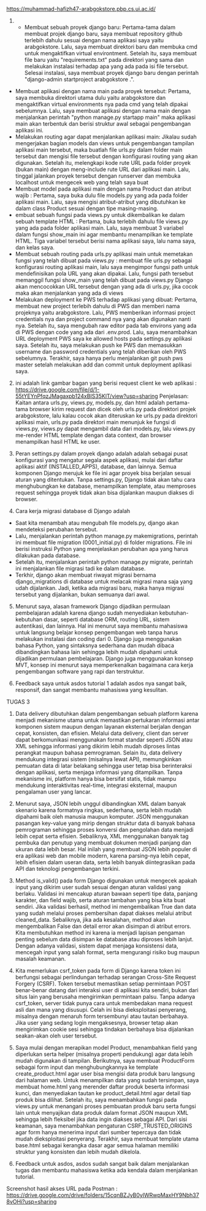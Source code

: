 https://muhammad-hafizh47-arabgokstore.pbp.cs.ui.ac.id/

1. - Membuat sebuah proyek django baru:
Pertama-tama dalam membuat projek django baru, saya membuat repository github terlebih dahulu sesuai dengan nama aplikasi saya yaitu arabgokstore. Lalu, saya membuat direktori baru dan membuka cmd untuk mengaktifkan virtual environtment. Setelah itu, saya membuat file baru yaitu "requirements.txt" pada direktori yang sama dan melakukan instalasi terhadap apa yang ada pada isi file tersebut. Selesai instalasi, saya membuat proyek django baru dengan perintah "django-admin startproject arabgokstore .".
- Membuat aplikasi dengan nama main pada proyek tersebut:
Pertama, saya membuka direktori utama dulu yaitu arabgokstore dan mengaktifkan virtual environments nya pada cmd yang telah dipakai sebelumnya. Lalu, saya membuat aplikasi dengan nama main dengan menjalankan perintah "python manage.py startapp main" maka aplikasi main akan terbentuk dan berisi struktur awal sebagai pengembangan aplikasi ini.
- Melakukan routing agar dapat menjalankan aplikasi main:
Jikalau sudah mengerjakan bagian models dan views untuk pengembangan tampilan aplikasi main tersebut, maka buatlah file urls.py dalam folder main tersebut dan mengisi file tersebut dengan konfigurasi routing yang akan digunakan. Setelah itu, melengkapi kode rute URL pada folder proyek (bukan main) dengan meng-include rute URL dari aplikasi main. Lalu, tinggal jalankan proyek tersebut dengan runserver dan membuka localhost untuk mengecek web yang telah saya buat
- Membuat model pada aplikasi main dengan nama Product dan atribut wajib :
Pertama, saya buka dulu file models.py yang ada pada folder aplikasi main. Lalu, saya mengisi atribut-atribut yang dibutuhkan ke dalam class Product sesuai dengan tipe masing-masing.
- embuat sebuah fungsi pada views.py untuk dikembalikan ke dalam sebuah template HTML :
Pertama, buka terlebih dahulu file views.py yang ada pada folder aplikasi main. Lalu, saya membuat 3 variabel dalam fungsi show_main ini agar membantu menampilkan ke template HTML. Tiga variabel tersebut berisi nama aplikasi saya, lalu nama saya, dan kelas saya.
- Membuat sebuah routing pada urls.py aplikasi main untuk memetakan fungsi yang telah dibuat pada views.py :
membuat file urls.py sebagai konfigurasi routing aplikasi main, lalu saya mengimpor fungsi path untuk mendefinisikan pola URL yang akan dipakai. Lalu, fungsi path tersebut memanggil fungsi show_main yang telah dibuat pada views.py
Django akan mencocokkan URL tersebut dengan yang ada di urls.py, jika cocok maka akan menjalankan yang ada di views
- Melakukan deployment ke PWS terhadap aplikasi yang dibuat:
Pertama, membuat new project terlebih dahulu di PWS dan memberi nama projeknya yaitu arabgokstore. Lalu, PWS memberikan informasi project credentials nya dan project command nya yang akan digunakan nanti nya. Setelah itu, saya mengubah raw editor pada tab environs yang ada di PWS dengan code yang ada dari .env.prod. Lalu, saya menambahkan URL deployment PWS saya ke allowed hosts pada settings.py aplikasi saya. Setelah itu, saya melakukan push ke PWS dan memasukkan username dan password credentials yang telah diberikan oleh PWS sebelumnya. Terakhir, saya hanya perlu menjalankan git push pws master setelah melakukan add dan commit untuk deployment aplikasi saya.

2. ini adalah link gambar bagan yang berisi request client ke web aplikasi : https://drive.google.com/file/d/1-55tYEYnPfqzJMagaxpb124xBIS35KlT/view?usp=sharing
Penjelasan: Kaitan antara urls.py, views.py, models.py, dan html adalah pertama-tama browser kirim request dan dicek oleh urls.py pada direktori projek arabgokstore, lalu kalau cocok akan diteruskan ke urls.py pada direktori aplikasi main, urls.py pada direktori main menunjuk ke fungsi di views.py, views.py dapat mengambil data dari models.py, lalu views.py me-render HTML template dengan data context, dan browser menampilkan hasil HTML ke user.

3. Peran settings.py dalam proyek django adalah adalah sebagai pusat konfigurasi yang mengatur segala aspek aplikasi, mulai dari daftar aplikasi aktif (INSTALLED_APPS), database, dan lainnya. Semua komponen Django merujuk ke file ini agar proyek bisa berjalan sesuai aturan yang ditentukan. Tanpa settings.py, Django tidak akan tahu cara menghubungkan ke database, menampilkan template, atau memproses request sehingga proyek tidak akan bisa dijalankan maupun diakses di browser. 

4. Cara kerja migrasi database di Django adalah
- Saat kita menambah atau mengubah file models.py, django akan mendeteksi perubahan tersebut.
- Lalu, menjalankan perintah python manage.py makemigrations, perintah ini membuat file migration (0001_initial.py) di folder migrations. File ini berisi instruksi Python yang menjelaskan perubahan apa yang harus dilakukan pada database.
- Setelah itu, menjalankan perintah python manage.py migrate, perintah ini menjalankan file migrasi tadi ke dalam database. 
- Terkhir, django akan membuat riwayat migrasi bernama django_migrations di database untuk melacak migrasi mana saja yang udah dijalankan. Jadi, ketika ada migrasi baru, maka hanya migrasi tersebut yang dijalankan, bukan semuanya dari awal.

5. Menurut saya, alasan framework Django dijadikan permulaan pembelajaran adalah karena django sudah menyediakan kebutuhan-kebutuhan dasar, seperti database ORM, routing URL, sistem autentikasi, dan lainnya. Hal ini menurut saya membantu mahasiswa untuk langsung belajar konsep pengembangan web tanpa harus melakukan instalasi dan coding dari 0. Django juga menggunakan bahasa Python, yang sintaksnya sederhana dan mudah dibaca dibandingkan bahasa lain sehingga lebih mudah dipahami untuk dijadikan permulaan pembelajaran. Django juga menggunakan konsep MVT, konsep ini menurut saya memperkenalkan bagaimana cara kerja pengembangan software yang rapi dan terstruktur.

6. Feedback saya untuk asdos tutorial 1 adalah asdos nya sangat baik, responsif, dan sangat membantu mahasiswa yang kesulitan.


TUGAS 3
1. Data delivery dibutuhkan dalam pengembangan sebuah platform karena menjadi mekanisme utama untuk memastikan pertukaran informasi antar komponen sistem maupun dengan layanan eksternal berjalan dengan cepat, konsisten, dan efisien. Melalui data delivery, client dan server dapat berkomunikasi menggunakan format standar seperti JSON atau XML sehingga informasi yang dikirim lebih mudah diproses lintas perangkat maupun bahasa pemrograman. Selain itu, data delivery mendukung integrasi sistem (misalnya lewat API), memungkinkan pemuatan data di latar belakang sehingga user tetap bisa berinteraksi dengan aplikasi, serta menjaga informasi yang ditampilkan. Tanpa mekanisme ini, platform hanya bisa bersifat statis, tidak mampu mendukung interaktivitas real-time, integrasi eksternal, maupun pengalaman user yang lancar.

2. Menurut saya, JSON lebih unggul dibandingkan XML dalam banyak skenario karena formatnya ringkas, sederhana, serta lebih mudah dipahami baik oleh manusia maupun komputer. JSON menggunakan pasangan key-value yang mirip dengan struktur data di banyak bahasa pemrograman sehingga proses konversi dan pengolahan data menjadi lebih cepat serta efisien. Sebaliknya, XML menggunakan banyak tag pembuka dan penutup yang membuat dokumen menjadi panjang dan ukuran data lebih besar. Hal inilah yang membuat JSON lebih populer di era aplikasi web dan mobile modern, karena parsing-nya lebih cepat, lebih efisien dalam useran data, serta lebih banyak diintegrasikan pada API dan teknologi pengembangan terkini.

3. Method is_valid() pada form Django digunakan untuk mengecek apakah input yang dikirim user sudah sesuai dengan aturan validasi yang berlaku. Validasi ini mencakup aturan bawaan seperti tipe data, panjang karakter, dan field wajib, serta aturan tambahan yang bisa kita buat sendiri. Jika validasi berhasil, method ini mengembalikan True dan data yang sudah melalui proses pembersihan dapat diakses melalui atribut cleaned_data. Sebaliknya, jika ada kesalahan, method akan mengembalikan False dan detail error akan disimpan di atribut errors. Kita membutuhkan method ini karena ia menjadi lapisan pengaman penting sebelum data disimpan ke database atau diproses lebih lanjut. Dengan adanya validasi, sistem dapat menjaga konsistensi data, mencegah input yang salah format, serta mengurangi risiko bug maupun masalah keamanan.

4. Kita memerlukan csrf_token pada form di Django karena token ini berfungsi sebagai perlindungan terhadap serangan Cross-Site Request Forgery (CSRF). Token tersebut memastikan setiap permintaan POST benar-benar datang dari interaksi user di aplikasi kita sendiri, bukan dari situs lain yang berusaha mengirimkan permintaan palsu. Tanpa adanya csrf_token, server tidak punya cara untuk membedakan mana request asli dan mana yang disusupi. Celah ini bisa dieksploitasi penyerang, misalnya dengan menaruh form tersembunyi atau tautan berbahaya. Jika user yang sedang login mengaksesnya, browser tetap akan mengirimkan cookie sesi sehingga tindakan berbahaya bisa dijalankan seakan-akan oleh user tersebut.

5. Saya mulai dengan merapikan model Product, menambahkan field yang diperlukan serta helper (misalnya properti pendukung) agar data lebih mudah digunakan di tampilan. Berikutnya, saya membuat ProductForm sebagai form input dan menghubungkannya ke template create_product.html agar user bisa mengisi data produk baru langsung dari halaman web. Untuk menampilkan data yang sudah tersimpan, saya membuat home.html yang merender daftar produk beserta informasi kunci, dan menyediakan tautan ke product_detail.html agar detail tiap produk bisa dilihat. Setelah itu, saya menambahkan fungsi pada views.py untuk menangani proses pembuatan produk baru serta fungsi lain untuk menyajikan data produk dalam format JSON maupun XML sehingga lebih fleksibel jika data ingin diakses sebagai API. Dari sisi keamanan, saya menambahkan pengaturan CSRF_TRUSTED_ORIGINS agar form hanya menerima input dari sumber tepercaya dan tidak mudah dieksploitasi penyerang. Terakhir, saya membuat template utama base.html sebagai kerangka dasar agar semua halaman memiliki struktur yang konsisten dan lebih mudah dikelola.

6. Feedback untuk asdos, asdos sudah sangat baik dalam menjalankan tugas dan membantu mahasiswa ketika ada kendala dalam menjalankan tutorial.

Screenshot hasil akses URL pada Postman : https://drive.google.com/drive/folders/15cqnBZJyB0ylWRwpMaxHY9Nbh378vOHi?usp=sharing